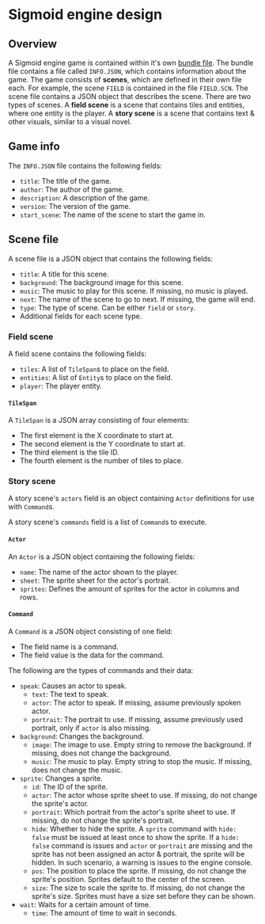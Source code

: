 # Sigmoid engine design

## Overview

A Sigmoid engine game is contained within it's own [bundle file]. The bundle
file contains a file called `INFO.JSON`, which contains information about
the game. The game consists of **scenes**, which are defined in their own file
each. For example, the scene `FIELD` is contained in the file `FIELD.SCN`. The
scene file contains a JSON object that describes the scene. There are two types
of scenes. A **field scene** is a scene that contains tiles and entities, where
one entity is the player. A **story scene** is a scene that contains text &
other visuals, similar to a visual novel.

## Game info

The `INFO.JSON` file contains the following fields:

* `title`: The title of the game.
* `author`: The author of the game.
* `description`: A description of the game.
* `version`: The version of the game.
* `start_scene`: The name of the scene to start the game in.

## Scene file

A scene file is a JSON object that contains the following fields:

* `title`: A title for this scene.
* `background`: The background image for this scene.
* `music`: The music to play for this scene. If missing, no music is played.
* `next`: The name of the scene to go to next. If missing, the game will
  end.
* `type`: The type of scene. Can be either `field` or `story`.
* Additional fields for each scene type.

### Field scene

A field scene contains the following fields:

* `tiles`: A list of `TileSpan`s to place on the field.
* `entities`: A list of `Entity`s to place on the field.
* `player`: The player entity.

#### `TileSpan`

A `TileSpan` is a JSON array consisting of four elements:

* The first element is the X coordinate to start at.
* The second element is the Y coordinate to start at.
* The third element is the tile ID.
* The fourth element is the number of tiles to place.

### Story scene

A story scene's `actors` field is an object containing `Actor` definitions for
use with `Command`s.

A story scene's `commands` field is a list of `Command`s to execute.

#### `Actor`

An `Actor` is a JSON object containing the following fields:

* `name`: The name of the actor shown to the player.
* `sheet`: The sprite sheet for the actor's portrait.
* `sprites`: Defines the amount of sprites for the actor in columns and rows.

#### `Command`

A `Command` is a JSON object consisting of one field:

* The field name is a command.
* The field value is the data for the command.

The following are the types of commands and their data:

* `speak`: Causes an actor to speak.
  - `text`: The text to speak.
  - `actor`: The actor to speak. If missing, assume previously spoken actor.
  - `portrait`: The portrait to use. If missing, assume previously used
    portrait, only if `actor` is also missing.
* `background`: Changes the background.
  - `image`: The image to use. Empty string to remove the background. If
    missing, does not change the background.
  - `music`: The music to play. Empty string to stop the music. If missing, does
    not change the music.
* `sprite`: Changes a sprite.
  - `id`: The ID of the sprite.
  - `actor`: The actor whose sprite sheet to use. If missing, do not change the
    sprite's actor.
  - `portrait`: Which portrait from the actor's sprite sheet to use. If missing,
    do not change the sprite's portrait.
  - `hide`: Whether to hide the sprite. A `sprite` command with `hide: false`
    must be issued at least once to show the sprite. If a `hide: false` command
    is issues and `actor` or `portrait` are missing and the sprite has not been
    assigned an actor & portrait, the sprite will be hidden. In such scenario, a
    warning is issues to the engine console.
  - `pos`: The position to place the sprite. If missing, do not change the
    sprite's position. Sprites default to the center of the screen.
  - `size`: The size to scale the sprite to. If missing, do not change the
    sprite's size. Sprites must have a size set before they can be shown.
* `wait`: Waits for a certain amount of time.
  - `time`: The amount of time to wait in seconds.

[bundle file]: https://qeaml.github.io/nwge-docs/BUNDLE